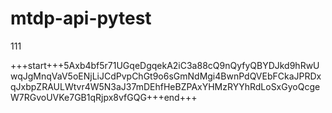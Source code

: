 # mtdp-api-pytest

111

+++start+++5Axb4bf5r71UGqeDgqekA2iC3a88cQ9nQyfyQBYDJkd9hRwUwqJgMnqVaV5oENjLiJCdPvpChGt9o6sGmNdMgi4BwnPdQVEbFCkaJPRDxqJxbpZRAULWtvr4W5N3aJ37mDEhfHeBZPAxYHMzRYYhRdLoSxGyoQcgeW7RGvoUVKe7GB1qRjpx8vfGQG+++end+++

